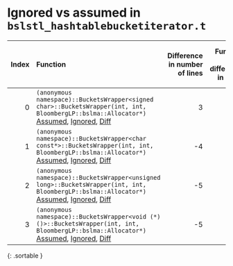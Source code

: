 # Ignored vs assumed in `bslstl_hashtablebucketiterator.t`

<script src="../sorttable.js"></script>
|   Index | Function                                                                                                                                                                                 |   Difference in number of lines |   Function size difference in bytes | Number of lines in assumed build   | Number of bytes in assumed build   | Number of lines in ignored build   | Number of bytes in ignored build   |
|--------:|:-----------------------------------------------------------------------------------------------------------------------------------------------------------------------------------------|--------------------------------:|------------------------------------:|:-----------------------------------|:-----------------------------------|:-----------------------------------|:-----------------------------------|
|       0 | `(anonymous namespace)::BucketsWrapper<signed char>::BucketsWrapper(int, int, BloombergLP::bslma::Allocator*)` [Assumed](0.assume.s.txt), [Ignored](0.none.s.txt), [Diff](0.diff.html)   |                               3 |                                   0 | 1,424                              | 4,298,864                          | 1,424                              | 4,298,864                          |
|       1 | `(anonymous namespace)::BucketsWrapper<char const*>::BucketsWrapper(int, int, BloombergLP::bslma::Allocator*)` [Assumed](1.assume.s.txt), [Ignored](1.none.s.txt), [Diff](1.diff.html)   |                              -4 |                                 -16 | 1,456                              | 4,301,824                          | 1,472                              | 4,301,888                          |
|       2 | `(anonymous namespace)::BucketsWrapper<unsigned long>::BucketsWrapper(int, int, BloombergLP::bslma::Allocator*)` [Assumed](2.assume.s.txt), [Ignored](2.none.s.txt), [Diff](2.diff.html) |                              -5 |                                 -64 | 1,408                              | 4,300,352                          | 1,472                              | 4,300,352                          |
|       3 | `(anonymous namespace)::BucketsWrapper<void (*)()>::BucketsWrapper(int, int, BloombergLP::bslma::Allocator*)` [Assumed](3.assume.s.txt), [Ignored](3.none.s.txt), [Diff](3.diff.html)    |                              -5 |                                 -64 | 1,408                              | 4,304,816                          | 1,472                              | 4,304,960                          |
{: .sortable }
